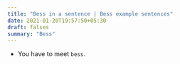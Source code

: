```yaml
---
title: "Bess in a sentence | Bess example sentences"
date: 2021-01-20T19:57:50+05:30
draft: falses
summary: "Bess"
---
```

- You have to meet `bess`.
                 
